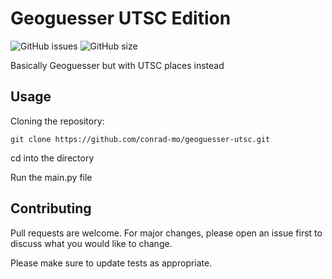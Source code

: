 # Geoguesser UTSC Edition
![GitHub issues](https://img.shields.io/github/issues/conrad-mo/geoguesser-utsc.svg)
![GitHub size](https://img.shields.io/github/repo-size/conrad-mo/geoguesser-utsc.svg)


Basically Geoguesser but with UTSC places instead

## Usage

Cloning the repository:

```
git clone https://github.com/conrad-mo/geoguesser-utsc.git
```

cd into the directory

Run the main.py file

## Contributing

Pull requests are welcome. For major changes, please open an issue first to discuss what you would like to change.

Please make sure to update tests as appropriate.